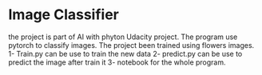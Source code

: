 # Image Classifier
the project is part of AI with phyton Udacity project. The program use pytorch to classify images. 
The project been trained using flowers images. 
1- Train.py can be use to train the new data
2- predict.py can be use to predict the image after train it 
3- notebook for the whole program.


